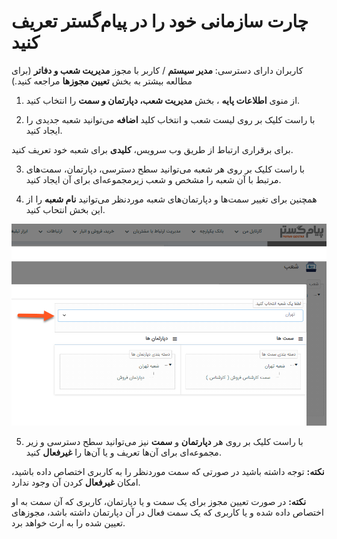 # چارت سازمانی خود را در پیام‌گستر تعریف کنید


کاربران دارای دسترسی‌: **مدیر سیستم** / کاربر با مجوز **مدیریت شعب و دفاتر** (برای مطالعه بیشتر به بخش **تعیین مجوزها** مراجعه کنید.)

1)   از منوی  **اطلاعات پایه** ، بخش **مدیریت شعب، دپارتمان و سمت‌** را انتخاب کنید.

2)   با راست کلیک بر روی لیست شعب و انتخاب کلید **اضافه** می‌توانید شعبه جدیدی را ایجاد کنید.

 برای برقراری ارتباط از طریق وب سرویس، **کلیدی** برای شعبه خود تعریف کنید.

3)   با راست کلیک بر روی هر شعبه می‌توانید سطح دسترسی، دپارتمان، سمت‌های مرتبط با آن شعبه را مشخص  و شعب زیرمجموعه‌ای برای آن ایجاد کنید.

4)   همچنین برای تغییر سمت‌ها و دپارتمان‌های شعبه موردنظر می‌توانید **نام شعبه** را از این بخش انتحاب کنید.

![](Department.png)

5)   با راست کلیک بر روی هر **دپارتمان** و **سمت** نیز می‌توانید سطح دسترسی و زیر مجموعه‌ای برای آن‌ها تعریف و یا آن‌ها را **غیرفعال** کنید.

**نکته:** توجه داشته باشید در صورتی که سمت موردنظر را به کاربری اختصاص داده باشید، امکان **غیرفعال** کردن آن وجود ندارد.

**نکته:** در صورت تعیین مجوز برای یک سمت و یا دپارتمان، کاربری که آن سمت به او اختصاص داده شده و یا کاربری  که یک سمت فعال در آن دپارتمان داشته باشد، مجوزهای تعیین شده را به ارث خواهد برد.

